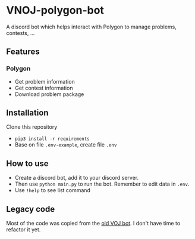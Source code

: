 # VNOJ-polygon-bot

A discord bot which helps interact with Polygon to manage problems, contests, ...

## Features

### Polygon

- Get problem information
- Get contest information
- Download problem package

## Installation

Clone this repository

- `pip3 install -r requirements`
- Base on file `.env-example`, create file `.env`

## How to use

- Create a discord bot, add it to your discord server.
- Then use `python main.py` to run the bot. Remember to edit data in `.env`.
- Use `!help` to see list command

## Legacy code

Most of the code was copied from the [old VOJ bot](https://github.com/leduythuccs/VOJ-rebuild-discord-bot). I don't have time to refactor it yet.
